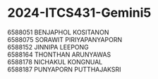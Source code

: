 # 2024-ITCS431-Gemini5
6588051	BENJAPHOL	KOSITANON\
6588075	SORAWIT	PIRIYAPANYAPORN\
6588152	JINNIPA	LEEPONG\
6588164	THONTHAN	ARUNYAWAS\
6588178	NICHAKUL	KONGNUAL\
6588187	PUNYAPORN	PUTTHAJAKSRI
